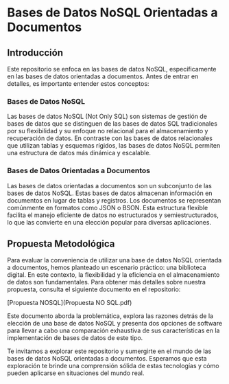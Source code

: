 # Bases de Datos NoSQL Orientadas a Documentos

## Introducción

Este repositorio se enfoca en las bases de datos NoSQL, específicamente en las bases de datos orientadas a documentos. Antes de entrar en detalles, es importante entender estos conceptos:

### Bases de Datos NoSQL

Las bases de datos NoSQL (Not Only SQL) son sistemas de gestión de bases de datos que se distinguen de las bases de datos SQL tradicionales por su flexibilidad y su enfoque no relacional para el almacenamiento y recuperación de datos. En contraste con las bases de datos relacionales que utilizan tablas y esquemas rígidos, las bases de datos NoSQL permiten una estructura de datos más dinámica y escalable.

### Bases de Datos Orientadas a Documentos

Las bases de datos orientadas a documentos son un subconjunto de las bases de datos NoSQL. Estas bases de datos almacenan información en documentos en lugar de tablas y registros. Los documentos se representan comúnmente en formatos como JSON o BSON. Esta estructura flexible facilita el manejo eficiente de datos no estructurados y semiestructurados, lo que las convierte en una elección popular para diversas aplicaciones.

## Propuesta Metodológica

Para evaluar la conveniencia de utilizar una base de datos NoSQL orientada a documentos, hemos planteado un escenario práctico: una biblioteca digital. En este contexto, la flexibilidad y la eficiencia en el almacenamiento de datos son fundamentales. Para obtener más detalles sobre nuestra propuesta, consulta el siguiente documento en el repositorio:

[Propuesta NOSQL](Propuesta NO SQL.pdf)

Este documento aborda la problemática, explora las razones detrás de la elección de una base de datos NoSQL y presenta dos opciones de software para llevar a cabo una comparación exhaustiva de sus características en la implementación de bases de datos de este tipo.

Te invitamos a explorar este repositorio y sumergirte en el mundo de las bases de datos NoSQL orientadas a documentos. Esperamos que esta exploración te brinde una comprensión sólida de estas tecnologías y cómo pueden aplicarse en situaciones del mundo real.
